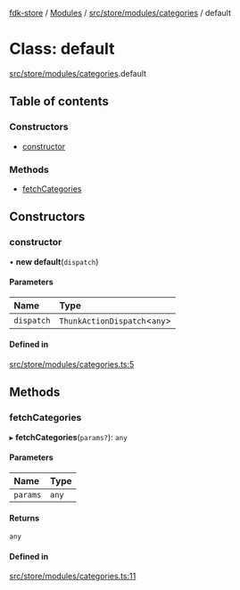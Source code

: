 [fdk-store](../README.md) / [Modules](../modules.md) / [src/store/modules/categories](../modules/src_store_modules_categories.md) / default

# Class: default

[src/store/modules/categories](../modules/src_store_modules_categories.md).default

## Table of contents

### Constructors

- [constructor](src_store_modules_categories.default.md#constructor)

### Methods

- [fetchCategories](src_store_modules_categories.default.md#fetchcategories)

## Constructors

### constructor

• **new default**(`dispatch`)

#### Parameters

| Name | Type |
| :------ | :------ |
| `dispatch` | `ThunkActionDispatch`<`any`\> |

#### Defined in

[src/store/modules/categories.ts:5](https://gitlab.com/fynd/regrowth/fynd-platform/themes/shadowfire/-/blob/ef78e90/src/store/modules/categories.ts#L5)

## Methods

### fetchCategories

▸ **fetchCategories**(`params?`): `any`

#### Parameters

| Name | Type |
| :------ | :------ |
| `params` | `any` |

#### Returns

`any`

#### Defined in

[src/store/modules/categories.ts:11](https://gitlab.com/fynd/regrowth/fynd-platform/themes/shadowfire/-/blob/ef78e90/src/store/modules/categories.ts#L11)
